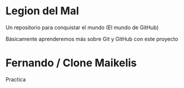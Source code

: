 # Legion del Mal
Un repositorio para conquistar el mundo (El mundo de GitHub) 

Básicamente aprenderemos más sobre Git y GitHub con este proyecto


# Fernando / Clone Maikelis 

Practica 

 
